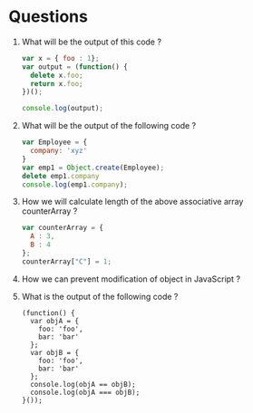# Questions

1) What will be the output of this code ? 
    ```js
    var x = { foo : 1};
    var output = (function() {
      delete x.foo;
      return x.foo;
    })();

    console.log(output);
    ```

2) What will be the output of the following code ?
    ```js
    var Employee = {
      company: 'xyz'
    }
    var emp1 = Object.create(Employee);
    delete emp1.company
    console.log(emp1.company);
    ```

3) How we will calculate length of the above associative array counterArray ?
    ```js
    var counterArray = {
      A : 3,
      B : 4
    };
    counterArray["C"] = 1;
    ```

4) How we can prevent modification of object in JavaScript ?

5) What is the output of the following code ?
    ```
    (function() {
      var objA = {
        foo: 'foo',
        bar: 'bar'
      };
      var objB = {
        foo: 'foo',
        bar: 'bar'
      };
      console.log(objA == objB);
      console.log(objA === objB);
    }());
    ```
